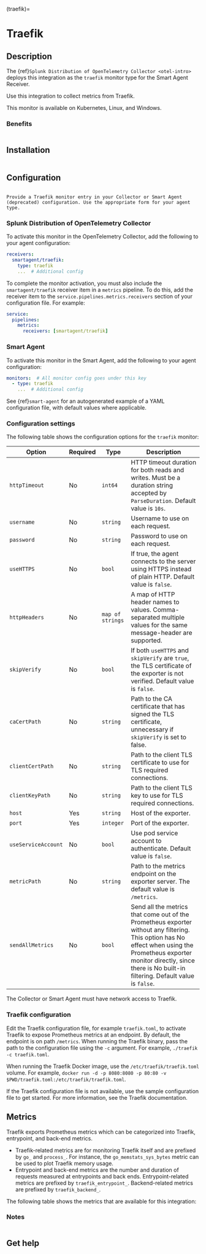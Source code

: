 (traefik)=

# Traefik
<meta name="description" content="Use this Splunk Observability Cloud integration for the Traefik monitor. See benefits, install, configuration, and metrics">

## Description

The {ref}`Splunk Distribution of OpenTelemetry Collector <otel-intro>` deploys this integration as the `traefik` monitor type for the Smart Agent Receiver.

Use this integration to collect metrics from Traefik.

This monitor is available on Kubernetes, Linux, and Windows.

### Benefits

```{include} /_includes/benefits.md
```

## Installation

```{include} /_includes/collector-installation.md
```

## Configuration

```{include} /_includes/configuration.md
```

```{note}
Provide a Traefik monitor entry in your Collector or Smart Agent (deprecated) configuration. Use the appropriate form for your agent type.
```

### Splunk Distribution of OpenTelemetry Collector

To activate this monitor in the OpenTelemetry Collector, add the following to your agent configuration:

```yaml
receivers:
  smartagent/traefik:
    type: traefik
    ...  # Additional config
```

To complete the monitor activation, you must also include the `smartagent/traefik` receiver item in a `metrics` pipeline. To do this, add the receiver item to the `service.pipelines.metrics.receivers` section of your configuration file. For example:

```yaml
service:
  pipelines:
    metrics:
      receivers: [smartagent/traefik]
```

### Smart Agent

To activate this monitor in the Smart Agent, add the following to your agent configuration:

```yaml
monitors:  # All monitor config goes under this key
  - type: traefik
    ...  # Additional config
```

See {ref}`smart-agent` for an autogenerated example of a YAML configuration file, with default values where applicable.

### Configuration settings

The following table shows the configuration options for the `traefik` monitor:

| Option | Required | Type | Description |
| --- | --- | --- | --- |
| `httpTimeout` | No | `int64` | HTTP timeout duration for both reads and writes. Must be a duration string accepted by `ParseDuration`. Default value is `10s`. |
| `username` | No | `string` | Username to use on each request. |
| `password` | No | `string` | Password to use on each request. |
| `useHTTPS` | No | `bool` | If true, the agent connects to the server using HTTPS instead of plain HTTP. Default value is `false`. |
| `httpHeaders` | No | `map of strings` | A map of HTTP header names to values. Comma-separated multiple values for the same message-header are supported. |
| `skipVerify` | No | `bool` | If both `useHTTPS` and `skipVerify` are `true`, the TLS certificate of the exporter is not verified. Default value is `false`. |
| `caCertPath` | No | `string` | Path to the CA certificate that has signed the TLS certificate, unnecessary if `skipVerify` is set to false. |
| `clientCertPath` | No | `string` | Path to the client TLS certificate to use for TLS required connections. |
| `clientKeyPath` | No | `string` | Path to the client TLS key to use for TLS required connections. |
| `host` | Yes | `string` | Host of the exporter. |
| `port` | Yes | `integer` | Port of the exporter. |
| `useServiceAccount` | No | `bool` | Use pod service account to authenticate. Default value is `false`. |
| `metricPath` | No | `string` | Path to the metrics endpoint on the exporter server. The default value is `/metrics`. |
| `sendAllMetrics` | No | `bool` | Send all the metrics that come out of the Prometheus exporter without any filtering. This option has No effect when using the Prometheus exporter monitor directly, since there is No built-in filtering. Default value is `false`. |
The Collector or Smart Agent must have network access to Traefik.


### Traefik configuration

Edit the Traefik configuration file, for example `traefik.toml`, to activate Traefik to expose Prometheus metrics at an endpoint. By default, the endpoint is on path `/metrics`. When running the Traefik binary, pass the path to the configuration file using the `-c` argument. For example, `./traefik -c traefik.toml`.

When running the Traefik Docker image, use the `/etc/traefik/traefik.toml` volume. For example, `docker run -d -p 8080:8080 -p 80:80 -v $PWD/traefik.toml:/etc/traefik/traefik.toml`.

If the Traefik configuration file is not available, use the sample configuration file to get started. For more information, see the Traefik documentation.

## Metrics

Traefik exports Prometheus metrics which can be categorized into Traefik, entrypoint, and back-end metrics. 

- Traefik-related metrics are for monitoring Traefik itself and are prefixed by `go_` and `process_`. For instance, the `go_memstats_sys_bytes` metric can be used to plot Traefik memory usage. 
- Entrypoint and back-end metrics are the number and duration of requests measured at entrypoints and back ends. Entrypoint-related metrics are prefixed by `traefik_entrypoint_`. Backend-related metrics are prefixed by `traefik_backend_`.

The following table shows the metrics that are available for this integration:

<div class="metrics-yaml" url="https://raw.githubusercontent.com/signalfx/integrations/main/traefik/metrics.yaml"></div>

### Notes

```{include} /_includes/metric-defs.md
```

## Get help

```{include} /_includes/troubleshooting.md
```
